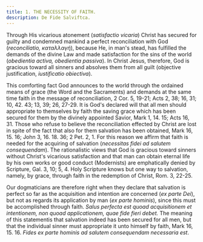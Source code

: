 ```yaml
---
title: 1. THE NECESSITY OF FAITH.
description: De Fide Salviftca.
---
```


Through His vicarious atonement (_satisfactio vicaria_) Christ has secured for guilty and condemned mankind a perfect reconciliation with God (_reconciliatio, καταλλαγή_), because He, in man's stead, has fulfilled the demands of the divine Law and made satisfaction for the sins of the world (_obedientia activa, obedientia passiva_). In Christ Jesus, therefore, God is gracious toward all sinners and absolves them from all guilt (objective justification, _iustificatio obiectiva_).

This comforting fact God announces to the world through the ordained means of grace (the Word and the Sacraments) and demands at the same time faith in the message of reconciliation, 2 Cor. 5, 19-21; Acts 2, 38; 16, 31; 10, 42. 43; 13, 39; 26, 27-29. It is God's declared will that all men should appropriate to themselves by faith the saving grace which has been secured for them by the divinely appointed Savior, Mark 1, 14. 15; Acts 16, 31. Those who refuse to believe the reconciliation effected by Christ are lost in spite of the fact that also for them salvation has been obtained, Mark 16, 15. 16; John 3, 16. 18. 36; 2 Pet. 2, 1. For this reason we affirm that faith is needed for the acquiring of salvation (_necessitas fidei ad salutem consequendam_). The rationalistic views that God is gracious toward sinners without Christ's vicarious satisfaction and that man can obtain eternal life by his own works or good conduct (Modernists) are emphatically denied by Scripture, Gal. 3, 10; 5, 4. Holy Scripture knows but one way to salvation, namely, by grace, through faith in the redemption of Christ, Rom. 3, 22-25.

Our dogmaticians are therefore right when they declare that salvation is perfect so far as the acquisition and intention are concerned (_ex parte Dei_), but not as regards its application by man (_ex parte hominis_), since this must be accomplished through faith. _Salus perfecta est quoad acquisitionem et intentionem, non quoad applicationem, quae fide fieri debet._ The meaning of this statementis that salvation indeed has been secured for all men, but that the individual sinner must appropriate it unto himself by faith, Mark 16, 15. 16. _Fides ex parte hominis ad salutem consequendam necessaria est_.
